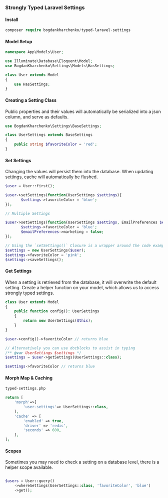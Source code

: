 ### Strongly Typed Laravel Settings

#### Install

```php
composer require bogdankharchenko/typed-laravel-settings
```

#### Model Setup

```php
namespace App\Models\User;

use Illuminate\Database\Eloquent\Model;
use BogdanKharchenko\Settings\Models\HasSettings;

class User extends Model
{
    use HasSettings;    
}
```

#### Creating a Setting Class

Public properties and their values will automatically be serialized into a json column, and serve as defaults.

```php
use BogdanKharchenko\Settings\BaseSettings;

class UserSettings extends BaseSettings
{
    public string $favoriteColor = 'red';
}
```

#### Set Settings

Changing the values will persist them into the database. When updating settings, cache will automatically be flushed.

```php
$user = User::first();

$user->setSettings(function(UserSettings $settings){
       $settings->favoriteColor = 'blue';
});

// Multiple Settings

$user->setSettings(function(UserSettings $settings, EmailPreferences $emailPreferences){
       $settings->favoriteColor = 'blue';
       $emailPreferences->marketing = false;
});

// Using the `setSettings()` Closure is a wrapper around the code example below.
$settings = new UserSettings($user);
$settings->favoriteColor = 'pink';
$settings->saveSettings();


```

#### Get Settings

When a setting is retrieved from the database, it will overwrite the default setting.
Create a helper function on your model, which allows us to access strongly typed settings.

```php
class User extends Model 
{
    public function config(): UserSettings
    {
        return new UserSettings($this);      
    }
}

$user->config()->favoriteColor // returns blue

// Alternatively you can use docblocks to assist in typing
/** @var UserSettings $settings */
$settings = $user->getSettings(UserSettings::class);

$settings->favoriteColor // returns blue

```

#### Morph Map & Caching

```php
typed-settings.php

return [
    'morph'=>[
        'user-settings'=> UserSettings::class,
    ],
    'cache' => [
        'enabled' => true,
        'driver' => 'redis',
        'seconds' => 600,
    ],
];
```

#### Scopes

Sometimes you may need to check a setting on a database level, there is a helper scope available.

```php

$users = User::query()
    ->whereSettings(UserSettings::class, 'favoriteColor', 'blue')
    ->get();
```
